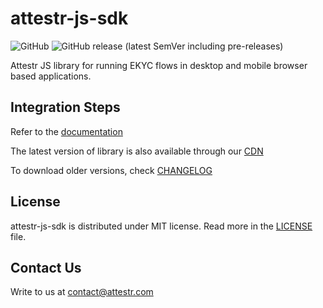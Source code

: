 # attestr-js-sdk

![GitHub](https://img.shields.io/github/license/attestr/attestr-js-sdk)
![GitHub release (latest SemVer including pre-releases)](https://img.shields.io/github/v/release/attestr/attestr-js-sdk?include_prereleases)

Attestr JS library for running EKYC flows in desktop and mobile browser based applications.

## Integration Steps
Refer to the [documentation](https://docs.attestr.com/attestr-docs/attestr-studio-web-integration)

The latest version of library is also available through our [CDN](https://cdn.attestr.com/flowx.js)

To download older versions, check [CHANGELOG](CHANGELOG.md)

## License
attestr-js-sdk is distributed under MIT license. Read more in the [LICENSE](LICENSE) file.

## Contact Us
Write to us at [contact@attestr.com](mailto:contact@attestr.com)